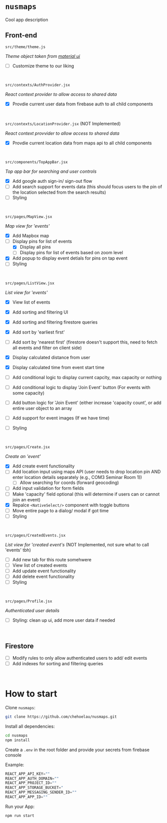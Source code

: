 # `nusmaps`
Cool app description

## Front-end

`src/theme/theme.js`

_Theme object taken from [material ui](https://mui.com/material-ui/customization/default-theme/#main-content)_
- [ ] Customize theme to our liking

<br/>

`src/contexts/AuthProvider.jsx`

_React context provider to allow access to shared data_
- [x] Provdie current user data from firebase auth to all child components 

<br/>

`src/contexts/LocationProvider.jsx` (NOT Implemented)

_React context provvider to allow access to shared data_ 
- [x] Provdie current location data from maps api to all child components 

<br/>

`src/components/TopAppBar.jsx` 

_Top app bar for searching and user controls_
- [x] Add google auth sign-in/ sign-out flow
- [ ] Add search support for events data (this should focus users to the pin of the location selected from the search results)
- [ ] Styling

<br/>

`src/pages/MapView.jsx` 

_Map view for 'events'_
- [x] Add Mapbox map
- [ ] Display pins for list of events 
  - [x] Display all pins
  - [ ] Display pins for list of events based on zoom level 
- [x] Add popup to display event detials for pins on tap event 
- [ ] Styling

<br/>

`src/pages/ListView.jsx` 
 
 _List view for 'events'_
- [x] View list of events
- [x] Add sorting and filtering UI
- [x] Add sorting and filtering firestore queries
- [x] Add sort by 'earliest first'
- [ ] Add sort by 'nearest first' (firestore doesn't support this, need to fetch all events and filter on client side) 
- [x] Display calculated distance from user 
- [x] Display calculated time from event start time 
- [ ] Add conditional logic to display current capcity, max capacity or nothing
- [ ] Add conditional logic to display 'Join Event' button (For events with some capacity) 
- [ ] Add button logic for 'Join Event' (either increase 'capacity count', or add entire user object to an array 
- [ ] Add support for event images (If we have time) 
- [ ] Styling


<br/>

`src/pages/Create.jsx` 

_Create an 'event'_
- [x] Add create event functionality 
- [ ] Add location input using maps API (user needs to drop location pin AND enter location details separately (e.g., COM3 Seminar Room 1))
  - [ ] Allow searching for coords (forward geocoding) 
- [ ] Add input validation for form fields
- [ ] Make 'capacity' field optional (this will determine if users can or cannot join an event)
- [x] Repalce `<NativeSelect/>` component with toggle buttons 
- [ ] Move entire page to a dialog/ modal if got time 
- [ ] Styling

<br/>

`src/pages/CreatedEvents.jsx` 

_List view for 'created event's_ (NOT Implemented, not sure what to call 'events' tbh)
- [ ] Add new tab for this route somehwere 
- [ ] View list of created events 
- [ ] Add update event functionality 
- [ ] Add delete event functionality 
- [ ] Styling

<br/>

`src/pages/Profile.jsx`

_Authenticated user details_
- [ ] Styling: clean up ui, add more user data if needed 

<br/>

## Firestore
- [ ] Modify rules to only allow authenticated users to add/ edit events 
- [ ] Add indexes for sorting and filtering queries   

<br/>

# How to start

Clone `nusmaps`:

```sh
git clone https://github.com/chehoelau/nusmaps.git
```

Install all dependencies:

```sh
cd nusmaps
npm install
```

Create a `.env` in the root folder and provide your secrets from firebase console 

Example:

```jsx
REACT_APP_API_KEY=""
REACT_APP_AUTH_DOMAIN=""
REACT_APP_PROJECT_ID=""
REACT_APP_STORAGE_BUCKET="
REACT_APP_MESSAGING_SENDER_ID=""
REACT_APP_APP_ID=""
```

Run your App:

```sh
npm run start
```

